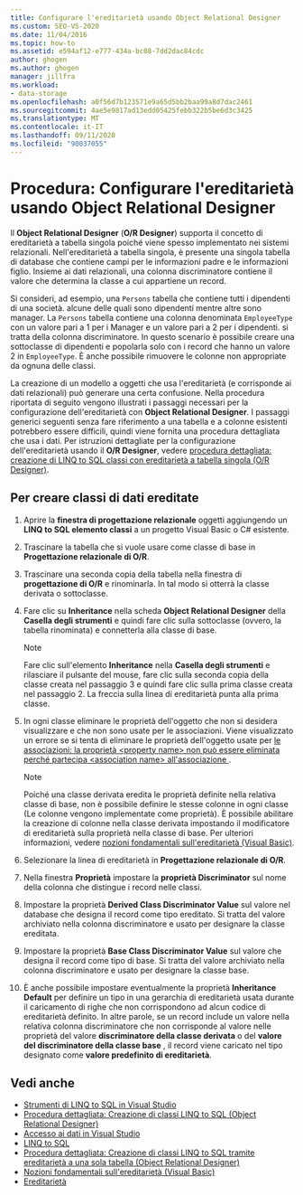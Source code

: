 ```yaml
---
title: Configurare l'ereditarietà usando Object Relational Designer
ms.custom: SEO-VS-2020
ms.date: 11/04/2016
ms.topic: how-to
ms.assetid: e594af12-e777-434a-bc08-7dd2dac84cdc
author: ghogen
ms.author: ghogen
manager: jillfra
ms.workload:
- data-storage
ms.openlocfilehash: a0f56d7b123571e9a65d5bb2baa99a8d7dac2461
ms.sourcegitcommit: 4ae5e9817ad13edd05425febb322b5be6d3c3425
ms.translationtype: MT
ms.contentlocale: it-IT
ms.lasthandoff: 09/11/2020
ms.locfileid: "90037055"
---
```

# <a name="how-to-configure-inheritance-by-using-the-or-designer"></a>Procedura: Configurare l'ereditarietà usando Object Relational Designer
Il **Object Relational Designer** (**O/R Designer**) supporta il concetto di ereditarietà a tabella singola poiché viene spesso implementato nei sistemi relazionali. Nell'ereditarietà a tabella singola, è presente una singola tabella di database che contiene campi per le informazioni padre e le informazioni figlio. Insieme ai dati relazionali, una colonna discriminatore contiene il valore che determina la classe a cui appartiene un record.

Si consideri, ad esempio, una `Persons` tabella che contiene tutti i dipendenti di una società. alcune delle quali sono dipendenti mentre altre sono manager. La `Persons` tabella contiene una colonna denominata `EmployeeType` con un valore pari a 1 per i Manager e un valore pari a 2 per i dipendenti. si tratta della colonna discriminatore. In questo scenario è possibile creare una sottoclasse di dipendenti e popolarla solo con i record che hanno un valore 2 in `EmployeeType`. È anche possibile rimuovere le colonne non appropriate da ognuna delle classi.

La creazione di un modello a oggetti che usa l'ereditarietà (e corrisponde ai dati relazionali) può generare una certa confusione. Nella procedura riportata di seguito vengono illustrati i passaggi necessari per la configurazione dell'ereditarietà con **Object Relational Designer**. I passaggi generici seguenti senza fare riferimento a una tabella e a colonne esistenti potrebbero essere difficili, quindi viene fornita una procedura dettagliata che usa i dati. Per istruzioni dettagliate per la configurazione dell'ereditarietà usando il **O/R Designer**, vedere [procedura dettagliata: creazione di LINQ to SQL classi con ereditarietà a tabella singola (O/R Designer)](../data-tools/walkthrough-creating-linq-to-sql-classes-by-using-single-table-inheritance-o-r-designer.md).

## <a name="to-create-inherited-data-classes"></a>Per creare classi di dati ereditate

1. Aprire la **finestra di progettazione relazionale** oggetti aggiungendo un **LINQ to SQL elemento classi** a un progetto Visual Basic o C# esistente.

2. Trascinare la tabella che si vuole usare come classe di base in **Progettazione relazionale di O/R**.

3. Trascinare una seconda copia della tabella nella finestra di **progettazione di O/R** e rinominarla. In tal modo si otterrà la classe derivata o sottoclasse.

4. Fare clic su **Inheritance** nella scheda **Object Relational Designer** della **Casella degli strumenti** e quindi fare clic sulla sottoclasse (ovvero, la tabella rinominata) e connetterla alla classe di base.

    > [!NOTE]
    > Fare clic sull'elemento **Inheritance** nella **Casella degli strumenti** e rilasciare il pulsante del mouse, fare clic sulla seconda copia della classe creata nel passaggio 3 e quindi fare clic sulla prima classe creata nel passaggio 2. La freccia sulla linea di ereditarietà punta alla prima classe.

5. In ogni classe eliminare le proprietà dell'oggetto che non si desidera visualizzare e che non sono usate per le associazioni. Viene visualizzato un errore se si tenta di eliminare le proprietà dell'oggetto usate per [le associazioni: la proprietà \<property name> non può essere eliminata perché partecipa \<association name> all'associazione ](../data-tools/the-property-property-name-cannot-be-deleted-because-it-is-participating-in-the-association-association-name.md).

    > [!NOTE]
    > Poiché una classe derivata eredita le proprietà definite nella relativa classe di base, non è possibile definire le stesse colonne in ogni classe (Le colonne vengono implementate come proprietà). È possibile abilitare la creazione di colonne nella classe derivata impostando il modificatore di ereditarietà sulla proprietà nella classe di base. Per ulteriori informazioni, vedere [nozioni fondamentali sull'ereditarietà (Visual Basic)](/dotnet/visual-basic/programming-guide/language-features/objects-and-classes/inheritance-basics).

6. Selezionare la linea di ereditarietà in **Progettazione relazionale di O/R**.

7. Nella finestra **Proprietà** impostare la **proprietà Discriminator** sul nome della colonna che distingue i record nelle classi.

8. Impostare la proprietà **Derived Class Discriminator Value** sul valore nel database che designa il record come tipo ereditato. Si tratta del valore archiviato nella colonna discriminatore e usato per designare la classe ereditata.

9. Impostare la proprietà **Base Class Discriminator Value** sul valore che designa il record come tipo di base. Si tratta del valore archiviato nella colonna discriminatore e usato per designare la classe base.

10. È anche possibile impostare eventualmente la proprietà **Inheritance Default** per definire un tipo in una gerarchia di ereditarietà usata durante il caricamento di righe che non corrispondono ad alcun codice di ereditarietà definito. In altre parole, se un record include un valore nella relativa colonna discriminatore che non corrisponde al valore nelle proprietà del valore **discriminatore della classe derivata** o del **valore del discriminatore della classe base** , il record viene caricato nel tipo designato come **valore predefinito di ereditarietà**.

## <a name="see-also"></a>Vedi anche

- [Strumenti di LINQ to SQL in Visual Studio](../data-tools/linq-to-sql-tools-in-visual-studio2.md)
- [Procedura dettagliata: Creazione di classi LINQ to SQL (Object Relational Designer)](how-to-create-linq-to-sql-classes-mapped-to-tables-and-views-o-r-designer.md)
- [Accesso ai dati in Visual Studio](../data-tools/accessing-data-in-visual-studio.md)
- [LINQ to SQL](/dotnet/framework/data/adonet/sql/linq/index)
- [Procedura dettagliata: Creazione di classi LINQ to SQL tramite ereditarietà a una sola tabella (Object Relational Designer)](../data-tools/walkthrough-creating-linq-to-sql-classes-by-using-single-table-inheritance-o-r-designer.md)
- [Nozioni fondamentali sull'ereditarietà (Visual Basic)](/dotnet/visual-basic/programming-guide/language-features/objects-and-classes/inheritance-basics)
- [Ereditarietà](/dotnet/csharp/programming-guide/classes-and-structs/inheritance)
